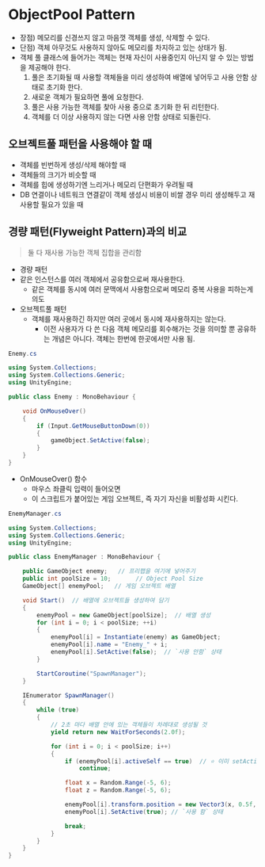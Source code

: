 # ObjectPool Pattern

-   장점) 메모리를 신경쓰지 않고 마음껏 객체를 생성, 삭제할 수 있다.
-   단점) 객체 아무것도 사용하지 않아도 메모리를 차지하고 있는 상태가 됨.
-   객체 풀 클래스에 들어가는 객체는 현재 자신이 사용중인지 아닌지 알 수 있는 방법을 제공해야 한다.
    1. 풀은 초기화될 때 사용할 객체들을 미리 생성하여 배열에 넣어두고 사용 안함 상태로 초기화 한다.
    2. 새로운 객체가 필요하면 풀에 요청한다.
    3. 풀은 사용 가능한 객체를 찾아 사용 중으로 초기화 한 뒤 리턴한다.
    4. 객체를 더 이상 사용하지 않는 다면 사용 안함 상태로 되돌린다.

## 오브젝트풀 패턴을 사용해야 할 때

-   객체를 빈번하게 생성/삭제 해야할 때
-   객체들의 크기가 비슷할 때
-   객체를 힙에 생성하기엔 느리거나 메모리 단편화가 우려될 때
-   DB 연결이나 네트워크 연결같이 객체 생성시 비용이 비쌀 경우 미리 생성해두고 재사용할 필요가 있을 때

## 경량 패턴(Flyweight Pattern)과의 비교

> 둘 다 재사용 가능한 객체 집합을 관리함

-   경량 패턴
-   같은 인스턴스를 여러 객체에서 공유함으로써 재사용한다.
    -   같은 객체를 동시에 여러 문맥에서 사용함으로써 메모리 중복 사용을 피하는게 의도
-   오브젝트풀 패턴
    -   객체를 재사용하긴 하지만 여러 곳에서 동시에 재사용하지는 않는다.
        -   이전 사용자가 다 쓴 다음 객체 메모리를 회수해가는 것을 의미할 뿐 공유하는 개념은 아니다. 객체는 한번에 한곳에서만 사용 됨.

```C#
Enemy.cs

using System.Collections;
using System.Collections.Generic;
using UnityEngine;

public class Enemy : MonoBehaviour {

    void OnMouseOver()
    {
        if (Input.GetMouseButtonDown(0))
        {
            gameObject.SetActive(false);
        }
    }
}
```

-   OnMouseOver() 함수
    -   마우스 좌클릭 입력이 들어오면
    -   이 스크립트가 붙어있는 게임 오브젝트, 즉 자기 자신을 비활성화 시킨다.

```C#
EnemyManager.cs

using System.Collections;
using System.Collections.Generic;
using UnityEngine;

public class EnemyManager : MonoBehaviour {

    public GameObject enemy;   // 프리팹을 여기에 넣어주기
    public int poolSize = 10;       // Object Pool Size
    GameObject[] enemyPool;   // 게임 오브젝트 배열

    void Start()  // 배열에 오브젝트들 생성하여 담기
    {
        enemyPool = new GameObject[poolSize];  // 배열 생성
        for (int i = 0; i < poolSize; ++i)
        {
            enemyPool[i] = Instantiate(enemy) as GameObject;
            enemyPool[i].name = "Enemy_" + i;
            enemyPool[i].SetActive(false);  // `사용 안함` 상태
        }

        StartCoroutine("SpawnManager");
    }

    IEnumerator SpawnManager()
    {
        while (true)
        {
            // 2초 마다 배열 안에 있는 객체들이 차례대로 생성될 것
            yield return new WaitForSeconds(2.0f);

            for (int i = 0; i < poolSize; i++)
            {
                if (enemyPool[i].activeSelf == true)  // ⭐ 이미 setActive(true)인 상태인 오브젝트면 넘어감!!
                    continue;

                float x = Random.Range(-5, 6);
                float z = Random.Range(-5, 6);

                enemyPool[i].transform.position = new Vector3(x, 0.5f, z);  // 랜덤한 위치
                enemyPool[i].SetActive(true); // `사용 함` 상태

                break;
            }
        }
    }
}
```

